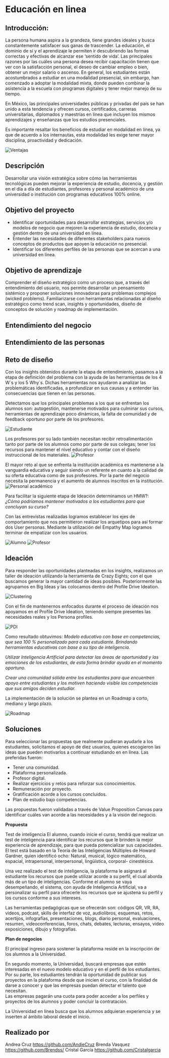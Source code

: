 # Educación en linea

## Introducción: 
La persona humana aspira a la grandeza, tiene grandes ideales y busca constantemente satisfacer sus ganas de trascender.
La educación, el dominio de sí y el aprendizaje le permiten ir descubriendo las formas correctas y efectivas de alcanzar ese ‘sentido de vida’.
Las principales razones por las cuáles una persona desea recibir capacitación tienen que ver con la satisfacción personal, el deseo de cambiar empleo o bien, obtener un mejor salario o ascenso.
En general, los estudiantes están acostumbrados a estudiar en una modalidad presencial, sin embargo, han
comenzado a adoptar la modalidad mixta, donde pueden combinar la asistencia a la escuela
con programas digitales y tener mejor manejo de su tiempo.

En México, las principales universidades públicas y privadas del país se han unido a esta tendencia y ofrecen cursos, certificados, carreras universitarias, diplomados y maestrías en línea que incluyen los mismos aprendizajes y enseñanzas que los estudios presenciales. 

Es importante resaltar los beneficios de estudiar en modalidad en línea, ya que de acuerdo a los internautas, esta modalidad les exige tener mayor disciplina, proactividad y dedicación.

![Ventajas](https://i.ibb.co/fHqJwNh/image-1.png)



## Descripción
Desarrollar una visión estratégica sobre cómo las herramientas tecnológicas pueden mejorar la experiencia de estudio, docencia, y gestión en el día a día de estudiantes, profesores y personal académico de una universidad o institución con programas educativos 100% online.

## Objetivo del proyecto
- Identificar oportunidades para desarrollar estrategias, servicios y/o modelos de negocio que mejoren la experiencia de estudio, docencia y gestión dentro de una universidad en línea.
- Entender las necesidades de diferentes stakeholders para nuevos conceptos de productos que apoyen la educación no presencial.
- Identificar los diferentes perfiles de las personas que se acercan a una universidad en línea.

## Objetivo de aprendizaje
Comprender el diseño estratégico como un proceso que, a través del entendimiento del usuario, nos permite desarrollar un pensamiento sistémico y proponer soluciones innovadoras para problemas complejos (wicked problems). Familiarizarse con herramientas relacionadas al diseño estratégico como trend scan, insights y oportunidades, diseño de conceptos de solución y roadmap de implementación.

## Entendimiento del negocio

## Entendimiento de las personas

## Reto de diseño
Con los insights obtenidos durante la etapa de entendimiento, pasamos a la etapa de definición del problema con la ayuda de las herramientas de los 4 W´s y los 5 Why´s. Dichas herramientas nos ayudaron a analizar las problemáticas identificadas, a profundizar
en sus causas y a entender las consecuencias que tienen en las personas.

Detectamos que los principales problemas a los que se enfrentan los alumnos son: autogestión, mantenerse motivados para culminar sus cursos, herramientas de aprendizaje poco dinámicas, la falta de comunidad y de feedback oportuno por parte de los profesores.

![Estudiante](https://i.ibb.co/XbsHyJK/Ganador-4-w-39-s-Alumnos.jpg)

Los profesores por su lado también necesitan recibir retroalimentación tanto por parte de los alumnos como por parte de sus colegas; tener los recursos para mantener el nivel educativo y contar con el diseño instruccional de los materiales.
![Profesor](https://i.ibb.co/wN8RL3z/Ganador-4-w-39-s-Profesores.jpg)

El mayor reto al que se enfrenta la institución académica es mantenerse a la vanguardia educativa y seguir siendo un referente en cuanto a la calidad de su oferta educativa como de sus profesores. Por la parte del negocio necesita la permanencia y el aumento de alumnos inscritos en la institución.
![Personal académico](https://i.ibb.co/1fHQvbx/Ganador-4-w-39-s-Instituci-n-acad-mica.jpg)

Para facilitar la siguiente etapa de Ideación determinamos un HMW?: _*¿Cómo podríamos mantener motivados a los estudiantes para que concluyan su curso?*_

Con las entrevistas realizadas logramos establecer los ejes de comportamiento que nos permitieron realizar los arquetipos para así formar dos User personas. Mediante la utilización del Empathy Map logramos terminar de empatizar con los usuarios.

![Alumno](https://i.ibb.co/W62Sd2C/Ganador-User-persona-alumno-1.jpg)
![Profesor](https://i.ibb.co/rQB2hmD/Ganador-User-persona-profesor.jpg)


## Ideación
Para responder las oportunidades planteadas en los insights, realizamos un taller de ideación utilizando la herramienta de Crazy Eights; con el que buscamos generar la mayor cantidad de ideas posibles. Posteriormente las agrupamos en Big Ideas y las colocamos dentro del Profile Drive Ideation.

![Clustering](https://i.ibb.co/BNCtBcb/Ganador-Clustering.jpg)

Con el fin de mantenernos enfocados durante el proceso de ideación nos apoyamos en el Profile Drive Ideation, teniendo siempre presentes las necesidades reales y los Persona profiles.

![PDI](https://i.ibb.co/ccLSnKD/Ganador-Profile-drive-ideation.jpg)

Como resultado obtuvimos: *Modelo educativo con base en competencias, que sea 100 % personalizado para  cada estudiante. Brindando herramientas educativas con base a su tipo de inteligencia.* 

*Utilizar Inteligencia Artificial para detectar las áreas de oportunidad y las emociones de los estudiantes, de esta forma brindar ayuda en el momento oportuno.*

*Crear una comunidad sólida entre los estudiantes para que encuentren  apoyo entre estudiantes y los motiven haciendo visible las competencias que sus amigos deciden estudiar.*

La implementación de la solución se plantea en un Roadmap a corto, mediano y largo plazo.

![Roadmap](https://i.ibb.co/4j0cPjW/road.png)

## Soluciones
Para seleccionar las propuestas que realmente pudieran ayudarle a los estudiantes, solicitamos el apoyo de diez usuarios, quienes escogieron las ideas que pueden motivarlos a continuar estudiando en en línea. Las preferidas fueron:
- Tener una comunidad.
- Plataforma personalizada.
- Profesor digital.
- Realizar ejercicios y retos para reforzar sus conocimientos. 
- Remuneración por proyecto.
- Gratificación acorde a los cursos concluidos.
- Plan de estudio bajo competencias. 

Las propuestas fueron validadas a través de Value Proposition Canvas para identificar cuáles van acorde a las necesidades y a la visión del negocio. 


**Propuesta**

Test de inteligencia
El alumno, cuando inicie el curso, tendrá que realizar un test de inteligencia para identificar los recursos que le brinden la mejor experiencia de aprendizaje, para que pueda potencializar sus capacidades. El test está basado en la Teoría de las Inteligencias Múltiples de Howard Gardner, quien identificó ocho:  Natural, musical, lógico matemático, espacial, intrapersonal, interpersonal, lingüística, corporal- cinestésica.  

Una vez realizado el test de inteligencia, la plataforma le asignará al estudiante los recursos que puede utilizar acorde a su perfil, el cual aborda más de un tipo de inteligencias.
Conforme el alumno se vaya desempeñando, el sistema, con ayuda de Inteligencia Artificial, va a personalizar  su perfil para ofrecerle los recursos que se ajustena su perfil y los cursos conforme a sus intereses. 

Las herramientas pedagógicas que se ofrecerán son: códigos QR, VR, RA, videos, podcast, skills de interfaz de voz, audiolibros, esquemas, retos, acertijos, infografías, presentaciones, blogs, diario personal, evaluaciones, resumen, videoconferencias, foros, chats, debates, lecturas, ensayos, video exposiciones, dibujo y fotografías.

**Plan de negocios**

El principal ingreso para sostener la plataforma reside en la inscripción de los alumnos a la Universidad. 

En segundo momento, la Universidad, buscará empresas que estén interesadas en el nuevo modelo educativo y en el perfil de los estudiantes. 
Por su parte, los estudiantes tendrán la oportunidad de publicar sus proyectos en la plataforma desde que inicien el curso, con la finalidad de darse a conocer y que las empresas puedan detectar el talento que necesitan.  
Las empresas pagarán una cuota para poder acceder a los perfiles y proyectos de los alumnos y poder concluir la contratación. 

La Universidad en línea busca que los alumnos adquieran experiencia y se inserten al ámbito laboral desde el inicio. 

## Realizado por
Andrea Cruz https://github.com/AndieCruz
Brenda Vasquez https://github.com/Brendss/
Cristal García https://github.com/Cristalgarcia




